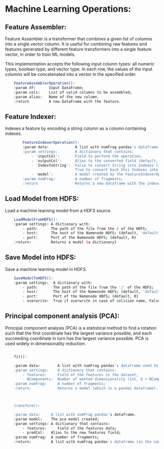 # Machine Learning Operations:


## Feature Assembler:

Feature Assembler is a transformer that combines a given list of columns into a single vector column. It is useful for combining raw features and features generated by different feature transformers into a single feature vector, in order to train ML models.

This implementation accepts the following input column types: all numeric types, boolean type, and vector type. In each row, the values of the input columns will be concatenated into a vector in the specified order.

```bash
    FeatureAssemblerOperation():
    :param df:      Input DataFrame;
    :param cols:    List of valid columns to be assembled;
    :param alias:   Name of the new column.
    :return         A new DataFrame with the feature.
```


## Feature Indexer:

Indexes a feature by encoding a string column as a column containing indexes.

```bash
        FeatureIndexerOperation():
        :param data:            A list with numFrag pandas's dataframe;
        :param settings:        A dictionary that contains:
            - 'inputCol':       Field to perform the operation,
            - 'outputCol':      Alias to the converted field (default, add a suffix '_indexed');
            - 'IndexToString':  False to convert String into Indexes (integers), 
                                True to convert back this Indexes into the original Strings (if True, you need inform the 'model' too);
            - 'model':          A model created by the FeatureIndexerOperation;
        :param numFrag:         A number of fragments;
		:return                 Returns a new dataframe with the indexed field.

```

## Load Model from HDFS:

Load a machine learning model from a HDFS source.

```bash
    LoadModelFromHDFS():
    :param settings: A dictionary with:
        - path:      The path of the file from the / of the HDFS;
        - host:      The host of the Namenode HDFS; (default, 'default' ie, will use the core-site.xml)
        - port:      Port of the Namenode HDFS; (default, 0)
    :return:         Returns a model (a dictionary)
```


## Save Model into HDFS:

Save a machine learning model in HDFS.

```bash
    SaveModelToHDFS():
    :param settings:  A dictionary with:
        - path:       The path of the file from the '/' of the HDFS;
        - host:       The host of the Namenode HDFS; (default, 'default')
        - port:       Port of the Namenode HDFS; (default, 0)
        - overwrite:  True if overwrite in case of colision name, False to raise a error.
```

## Principal component analysis (PCA):

Principal component analysis (PCA) is a statistical method to find a rotation such that the first coordinate has the largest variance possible, and each succeeding coordinate in turn has the largest variance possible. PCA is used widely in dimensionality reduction.


```bash

    fit():

    :param data:        A list with numFrag pandas's dataframe used to create the model.
    :param settings:    A dictionary that contains:
        - features:     Field of the features in the dataset;
        - NComponents:  Number of wanted dimensionality (int, 0 < NComponents <= dim(features)).
    :param numFrag:     A number of fragments;
    :return:            Returns a model (which is a pandas dataframe).



    transform():

    :param data:     A list with numFrag pandas's dataframe.
    :param model:    The pca model created;
    :param settings: A dictionary that contains:
        - features: 	Field of the features data;
        - predCol:   Alias to the new features field;
    :param numFrag:  A number of fragments;
    :return:         A list with numFrag pandas's dataframe (in the same input format).

```